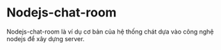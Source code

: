# Nodejs-chat-room
Nodejs-chat-room là ví dụ cơ bản của hệ thống chát dựa vào công nghệ nodejs để xây dựng server.
